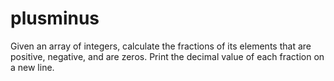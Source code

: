 # plusminus
Given an array of integers, calculate the fractions of its elements that are positive, negative, and are zeros. Print the decimal value of each fraction on a new line.
